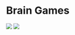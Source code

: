 <h1>Brain Games</h1>
<a href="https://codeclimate.com/github/sncorp04/project-lvl1-s450/maintainability"><img src="https://api.codeclimate.com/v1/badges/41ab46780d3808a1ba2b/maintainability" /></a>
<a href="https://travis-ci.org/sncorp04/project-lvl1-s450"><img src="https://travis-ci.org/sncorp04/project-lvl1-s450.svg?branch=master"></a>
